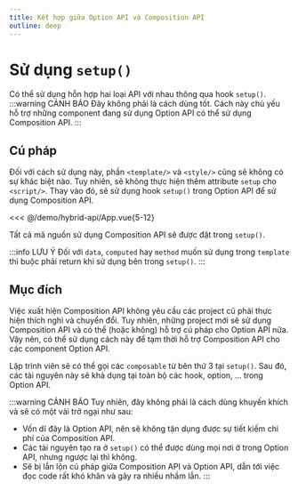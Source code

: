 ```yaml
---
title: Kết hợp giữa Option API và Composition API
outline: deep
---
```


# Sử dụng `setup()`

Có thể sử dụng hỗn hợp hai loại API với nhau thông qua hook `setup()`.
:::warning CẢNH BÁO
Đây không phải là cách dùng tốt. Cách này chủ yếu hỗ trợ những component đang sử dụng Option API có thể sử dụng Composition API.
::: 

## Cú pháp

Đối với cách sử dụng này, phần `<template/>` và `<style/>` cũng sẽ không có sự khác biệt nào. Tuy nhiên, sẽ không thực hiện thêm attribute `setup` cho `<script/>`. Thay vào đó, sẽ sử dụng hook `setup()` trong Option API để sử dụng Composition API.

<<< @/demo/hybrid-api/App.vue{5-12}

Tất cả mã nguồn sử dụng Composition API sẽ được đặt trong `setup()`.

:::info LƯU Ý
Đối với `data`, `computed` hay `method` muốn sử dụng trong `template` thì buộc phải return khi sử dụng bên trong `setup()`.
:::

## Mục đích

Việc xuất hiện Composition API không yêu cầu các project cũ phải thực hiện thích nghi và chuyển đổi. Tuy nhiên, những project mới sẽ sử dụng Composition API và có thể (hoặc không) hỗ trợ cú pháp cho Option API nữa. Vậy nên, có thể sử dụng cách này để tạm thời hỗ trợ Composition API cho các component Option API.

Lập trình viên sẽ có thể gọi các `composable` từ bên thứ 3 tại `setup()`. Sau đó, các tài nguyên này sẽ khả dụng tại toàn bộ các hook, option, ... trong Option API.

:::warning CẢNH BÁO
Tuy nhiên, đây không phải là cách dùng khuyến khích và sẽ có một vài trở ngại như sau:
* Vốn dĩ đây là Option API, nên sẽ không tận dụng được sự tiết kiếm chi phí của Composition API.
* Các tài nguyên tạo ra ở `setup()` có thể được dùng mọi nơi ở trong Option API, nhưng ngược lại thì không.
* Sẽ bị lẫn lộn cú pháp giữa Composition API và Option API, dẫn tới việc đọc code rất khó khăn và gây ra nhiều nhầm lẫn.
:::

